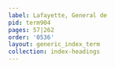 ```yaml
---
label: Lafayette, General de
pid: term904
pages: 57|262
order: '0536'
layout: generic_index_term
collection: index-headings
---
```

